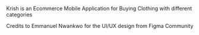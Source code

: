 Krish is an Ecommerce Mobile Application for Buying Clothing with different categories

Credits to Emmanuel Nwankwo for the UI/UX design from Figma Community
